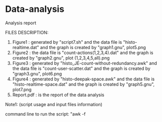 # Data-analysis
Analysis report 

FILES DESCRIPTION:

1) Figure1 : generated by "script7.sh" and the data file is "histo-realtime.dat" and the graph is created by "graph1.gnu", plot5.png
2) Figure2 : the data file is "count-actions(1,2,3,4).dat" and the graph is created by "graph2.gnu", plot (1,2,3,4,5,all).png
3) Figure3 : generated by "histo_JE-count-without-redundancy.awk" and the data file is "count-user-scatter.dat" and the graph is created by "graph3.gnu", plot6.png
4) Figure4 : generated by "histo-deepak-space.awk" and the data file is "histo-realtime-space.dat" and the graph is created by "graph5.gnu", plot7.png
5) Report.pdf : is the report of the data analysis

Note1: (script usage and input files information)

command line to run the script: "awk -f <script file> <input file>"

For "script7.sh", I have added the raw input file "action-timestamp.out" I used to generate the "histo-realtime.dat" output file. After running the script it will generate a file with three columns, the "timestamp" is in first 2 columns and third column is the count of the actions performed. Later, I converted the timestamp from UNIX format to human readable format using R parameter "as.POSIXct(timestamps, origin="1970-01-01")".

 For Graphs, A, B, C, D, I have added the general raw script (script2.sh) of how I generated the input file. This script is an accumulation of linux commands. The file "tmp" is the file with all the actions performed in a particular time frame. For example, for Graph A. I extracted from the dataset all the actions performed in the time-frame "2015-04-08,08:41:59 (1428482519062: timestamp), 2015-04-08,08:58:39 (1428483519062: timestamp)" . Similarly, I performed the same steps for Graph B, C and D.

 For "histo_JE-count-without-redundancy.awk", I have added the raw input file "userid-timestamp.out" I used to generate "count-user.dat". From "count-user.dat" "count-user-scatter.dat" file was generated by extracting the last 2 columns of "actions count" (second-last column) and "users count" (last column).

 For "histo-deepak-space.awk", I have added the raw input file "space-timestamp.out" I used to generate the "histo-realtime-space.dat". After running the script it will generate three columns, the "timestamp" is in first 2 columns and third column is the sum of all space used in a particular time frame. Later,  I converted the "timestamp" from UNIX format to human readable format using R parameter "as.POSIXct(timestamps, origin="1970-01-01")" and also converted the space usage (assuming in MB to GB) in the fourth column.
